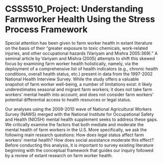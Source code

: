 # CSSS510_Project: Understanding Farmworker Health Using the Stress Process Framework


Special attention has been given to farm worker health in extant literature on the basis of their
“greater exposure to toxic chemicals, work-related injuries, and other occupational hazards (Variyam
and Mishra 2005:369).” A seminal article by Variyam and Mishra (2005) attempts to shift this skewed
focus by examining farm worker health holistically, namely, via the deployment of a comprehensive list
of health indicators (e.g., chronic health conditions, overall health status, etc.) present in data from the
1997-2002 National Health Interview Survey. While the study offers a valuable snapshot of farm worker
well-being, a number of limitations exist: it likely underestimates seasonal and migrant farm workers; it
does not take farm workers’ mental health into account; and does not consider farm workers’ potential
differential access to health resources or legal status.

Our analyses using the 2009-2010 wave of National Agricultural Workers Survey (NAWS) merged
with the National Institute for Occupational Safety and Health (NIOSH) mental health supplement seeks
to address these gaps. We critically examine the factors that both mediate and moderate the mental
health of farm workers in the U.S. More specifically, we ask the following main research questions: How
does legal status affect farm workers’ mental health? How does social assistance moderate this effect?
Before conducting this analysis, it is important to survey existing literature beginning with the
conceptual framework that guides our inquiry followed by a review of extant research on farm worker
health. 
